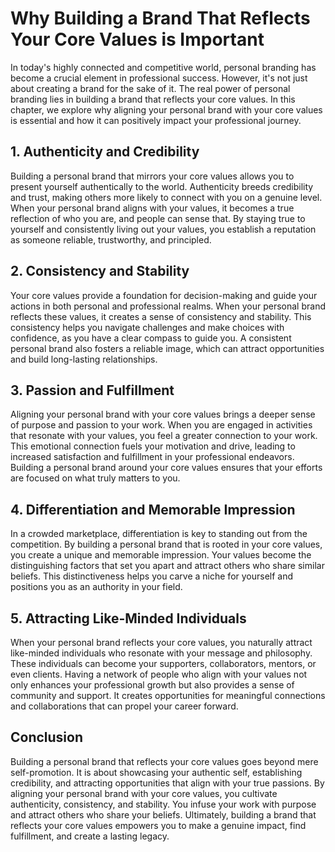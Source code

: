 # Why Building a Brand That Reflects Your Core Values is Important

In today's highly connected and competitive world, personal branding has become a crucial element in professional success. However, it's not just about creating a brand for the sake of it. The real power of personal branding lies in building a brand that reflects your core values. In this chapter, we explore why aligning your personal brand with your core values is essential and how it can positively impact your professional journey.

## 1\. Authenticity and Credibility

Building a personal brand that mirrors your core values allows you to present yourself authentically to the world. Authenticity breeds credibility and trust, making others more likely to connect with you on a genuine level. When your personal brand aligns with your values, it becomes a true reflection of who you are, and people can sense that. By staying true to yourself and consistently living out your values, you establish a reputation as someone reliable, trustworthy, and principled.

## 2\. Consistency and Stability

Your core values provide a foundation for decision-making and guide your actions in both personal and professional realms. When your personal brand reflects these values, it creates a sense of consistency and stability. This consistency helps you navigate challenges and make choices with confidence, as you have a clear compass to guide you. A consistent personal brand also fosters a reliable image, which can attract opportunities and build long-lasting relationships.

## 3\. Passion and Fulfillment

Aligning your personal brand with your core values brings a deeper sense of purpose and passion to your work. When you are engaged in activities that resonate with your values, you feel a greater connection to your work. This emotional connection fuels your motivation and drive, leading to increased satisfaction and fulfillment in your professional endeavors. Building a personal brand around your core values ensures that your efforts are focused on what truly matters to you.

## 4\. Differentiation and Memorable Impression

In a crowded marketplace, differentiation is key to standing out from the competition. By building a personal brand that is rooted in your core values, you create a unique and memorable impression. Your values become the distinguishing factors that set you apart and attract others who share similar beliefs. This distinctiveness helps you carve a niche for yourself and positions you as an authority in your field.

## 5\. Attracting Like-Minded Individuals

When your personal brand reflects your core values, you naturally attract like-minded individuals who resonate with your message and philosophy. These individuals can become your supporters, collaborators, mentors, or even clients. Having a network of people who align with your values not only enhances your professional growth but also provides a sense of community and support. It creates opportunities for meaningful connections and collaborations that can propel your career forward.

## Conclusion

Building a personal brand that reflects your core values goes beyond mere self-promotion. It is about showcasing your authentic self, establishing credibility, and attracting opportunities that align with your true passions. By aligning your personal brand with your core values, you cultivate authenticity, consistency, and stability. You infuse your work with purpose and attract others who share your beliefs. Ultimately, building a brand that reflects your core values empowers you to make a genuine impact, find fulfillment, and create a lasting legacy.
